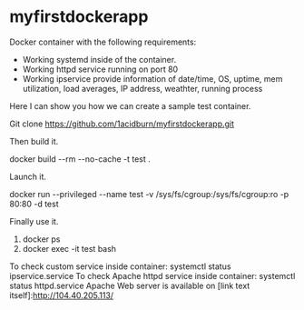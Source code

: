 # myfirstdockerapp

Docker container with the following requirements:
  - Working systemd inside of the container.
  - Working httpd service running on port 80
  - Working ipservice provide information of date/time, OS, uptime, mem utilization, load averages, IP address, weathter, running process

Here I can show you how we can create a sample test container.

Git clone https://github.com/1acidburn/myfirstdockerapp.git

Then build it.

docker build --rm --no-cache -t test .

Launch it.

docker run --privileged --name test -v /sys/fs/cgroup:/sys/fs/cgroup:ro -p 80:80 -d  test

Finally use it.

1. docker ps
2. docker exec -it test bash

To check custom service inside container: systemctl status ipservice.service
To check Apache httpd service inside container: systemctl status httpd.service
Apache Web server is available on [link text itself]:http://104.40.205.113/
